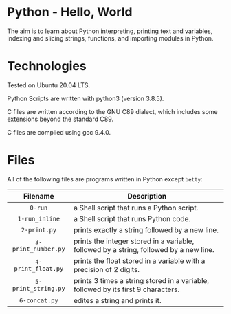 # Python - Hello, World

The aim is to learn about Python interpreting, printing text and variables, indexing and slicing strings, functions, and importing modules in Python.

# Technologies

Tested on Ubuntu 20.04 LTS.

Python Scripts are written with python3 (version 3.8.5).

C files are written according to the GNU C89 dialect, which includes some extensions beyond the standard C89.

C files are complied using gcc 9.4.0.

# Files

All of the following files are programs written in Python except `betty`:

| Filename                   | Description
|:--------------------------:| ---------------------------------------------------------------------------------------------------
| `0-run`                    | a Shell script that runs a Python script.
| `1-run_inline`             | a Shell script that runs Python code.
| `2-print.py`               | prints exactly a string followed by a new line.
| `3-print_number.py`        | prints the integer stored in a variable, followed by a string, followed by a new line.
| `4-print_float.py`         | prints the float stored in a variable with a precision of 2 digits.
| `5-print_string.py`        | prints 3 times a string stored in a variable, followed by its first 9 characters.
| `6-concat.py`              | edites a string and prints it.

